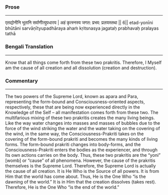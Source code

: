 ### Prose 
 --- 
एतद्योनीनि भूतानि सर्वाणीत्युपधारय |
अहं कृत्स्नस्य जगत: प्रभव: प्रलयस्तथा || 6||
etad-yonīni bhūtāni sarvāṇītyupadhāraya
ahaṁ kṛitsnasya jagataḥ prabhavaḥ pralayas tathā

### Bengali Translation 
 --- 
Know that all things come forth from these two prakritis. Therefore, I Myself am the cause of all creation and all dissolution (creation and destruction).

### Commentary 
 --- 
The two powers of the Supreme Lord, known as apara and Para, representing the form-bound and Consciousness-oriented aspects, respectively, these that are being now experienced directly in the Knowledge of the Self – all manifestation comes forth from these two. The multifarious mixing of these two prakritis creates the many living beings. Like the way water changes into masses and masses of bubbles due to the force of the wind striking the water and the water taking on the covering of the wind, in the same way, the Consciousness-Prakriti takes on the covering of the form-bound prakriti and becomes the many kinds of living forms. The form-bound prakriti changes into body-forms, and the Consciousness-Prakriti enters the bodies as the experiencer, and through Its own actions carries on the body. Thus, these two prakritis are the “yoni” [womb] or “cause” of all phenomena. However, the cause of the prakritis themselves is the Supreme Lord. Therefore, the Supreme Lord is actually the cause of all creation. It is He Who is the Source of all powers. It is from Him that the world has come about. Thus, He is the One Who “is the dawning of the world.” It is in Him that the creation dissolves (takes rest). Therefore, He is the One Who “is the end of the world.”